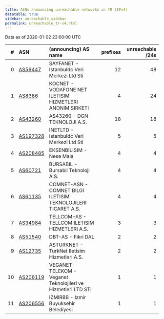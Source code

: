 ```yaml
---
title: ASNs announcing unreachable networks in TR (IPv4)
datatable: true
sidebar: unreachable_sidebar
permalink: unreachable_tr-v4.html
---
```


Data as of 2020-01-02 23:00:00 UTC


<div class="datatable-begin"></div>

|   # | ASN                                      | (announcing) AS name                                          |   prefixes |   unreachable /24s |
|----:|:-----------------------------------------|:--------------------------------------------------------------|-----------:|-------------------:|
|   0 | [AS59447](unreachable_AS59447-v4.html)   | SAYFANET - Istanbuldc Veri Merkezi Ltd Sti                    |         12 |                 48 |
|   1 | [AS8386](unreachable_AS8386-v4.html)     | KOCNET - VODAFONE NET ILETISIM HIZMETLERI ANONIM SIRKETI      |          4 |                 24 |
|   2 | [AS43260](unreachable_AS43260-v4.html)   | AS43260 - DGN TEKNOLOJI A.S.                                  |         18 |                 18 |
|   3 | [AS197328](unreachable_AS197328-v4.html) | INETLTD - Istanbuldc Veri Merkezi Ltd Sti                     |          5 |                  5 |
|   4 | [AS208485](unreachable_AS208485-v4.html) | EKSENBILISIM - Nese Mala                                      |          4 |                  4 |
|   5 | [AS60721](unreachable_AS60721-v4.html)   | BURSABIL - Bursabil Teknoloji A.S.                            |          4 |                  4 |
|   6 | [AS61135](unreachable_AS61135-v4.html)   | COMNET-ASN - COMNET BILGI ILETISIM TEKNOLOJILERI TICARET A.S. |          4 |                  4 |
|   7 | [AS34984](unreachable_AS34984-v4.html)   | TELLCOM-AS - TELLCOM ILETISIM HIZMETLERI A.S.                 |          3 |                  3 |
|   8 | [AS51540](unreachable_AS51540-v4.html)   | DBT-AS - Fikri DAL                                            |          2 |                  2 |
|   9 | [AS12735](unreachable_AS12735-v4.html)   | ASTURKNET - TurkNet Iletisim Hizmetleri A.S.                  |          2 |                  2 |
|  10 | [AS206119](unreachable_AS206119-v4.html) | VEGANET-TELEKOM - Veganet Teknolojileri ve Hizmetleri LTD STI |          1 |                  1 |
|  11 | [AS206556](unreachable_AS206556-v4.html) | IZMIRBB - Izmir Buyuksehir Belediyesi                         |          1 |                  1 |

<div class="datatable-end"></div>